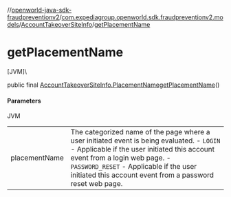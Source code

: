 //[openworld-java-sdk-fraudpreventionv2](../../../index.md)/[com.expediagroup.openworld.sdk.fraudpreventionv2.models](../index.md)/[AccountTakeoverSiteInfo](index.md)/[getPlacementName](get-placement-name.md)

# getPlacementName

[JVM]\

public final [AccountTakeoverSiteInfo.PlacementName](-placement-name/index.md)[getPlacementName](get-placement-name.md)()

#### Parameters

JVM

| | |
|---|---|
| placementName | The categorized name of the page where a user initiated event is being evaluated. - `LOGIN` - Applicable if the user initiated this account event from a login web page. - `PASSWORD_RESET` - Applicable if the user initiated this account event from a password reset web page. |
